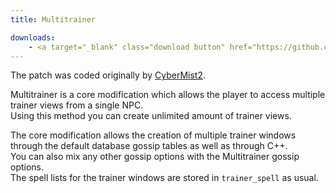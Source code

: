 ```yaml
---
title: Multitrainer

downloads:
    - <a target="_blank" class="download button" href="https://github.com/Rochet2/TrinityCore/tree/multitrainer_3.3.5/src/server/scripts/Custom/multitrainer" onClick="ga('send', 'event', 'Download', 'click', 'Multitrainer TrinityCore');">TrinityCore 3.3.5</a>
---
```


The patch was coded originally by [CyberMist2](https://github.com/CyberMist2).

Multitrainer is a core modification which allows the player to access multiple trainer views from a single NPC.  
Using this method you can create unlimited amount of trainer views.  

The core modification allows the creation of multiple trainer windows through the default database gossip tables as well as through C++.  
You can also mix any other gossip options with the Multitrainer gossip options.  
The spell lists for the trainer windows are stored in `trainer_spell` as usual.
